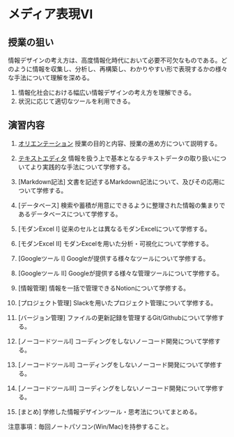# メディア表現VI

## 授業の狙い

情報デザインの考え方は、高度情報化時代において必要不可欠なものである。どのように情報を収集し、分析し、再構築し、わかりやすい形で表現するかの様々な手法について理解を深める。

1. 情報化社会における幅広い情報デザインの考え方を理解できる。
2. 状況に応じて適切なツールを利用できる。

## 演習内容

1. [オリエンテーション](./mr6_01.md)
授業の目的と内容、授業の進め方について説明する。

2. [テキストエディタ](./mr6_02.md)
情報を扱う上で基本となるテキストデータの取り扱いについてより実践的な手法について学修する。

3. [Markdown記法]
文書を記述するMarkdown記法について、及びその応用について学修する。

4. [データベース]
検索や蓄積が用意にできるように整理された情報の集まりであるデータベースについて学修する。

5. [モダンExcel I]
従来のセルとは異なるモダンExcelについて学修する。

6. [モダンExcel II]
モダンExcelを用いた分析・可視化について学修する。

7. [Googleツール I]
Googleが提供する様々なツールについて学修する。

8. [Googleツール II]
Googleが提供する様々な管理ツールについて学修する。

9. [情報管理]
情報を一括で管理できるNotionについて学修する。

10. [プロジェクト管理]
Slackを用いたプロジェクト管理について学修する。

11. [バージョン管理]
ファイルの更新記録を管理するGit/Githubについて学修する。

12. [ノーコードツールI]
コーディングをしないノーコード開発について学修する。

13. [ノーコードツールII]
コーディングをしないノーコード開発について学修する。

14.  [ノーコードツールIII]
コーディングをしないノーコード開発について学修する。

15. [まとめ]
学修した情報デザインツール・思考法についてまとめる。

注意事項：毎回ノートパソコン(Win/Mac)を持参すること。